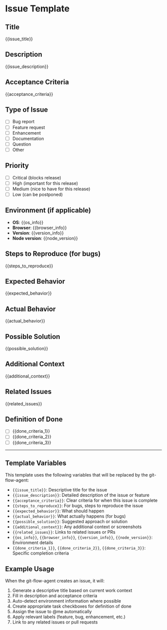 # Issue Template

## Title

{{issue_title}}

## Description

{{issue_description}}

## Acceptance Criteria

{{acceptance_criteria}}

## Type of Issue

- [ ] Bug report
- [ ] Feature request
- [ ] Enhancement
- [ ] Documentation
- [ ] Question
- [ ] Other

## Priority

- [ ] Critical (blocks release)
- [ ] High (important for this release)
- [ ] Medium (nice to have for this release)
- [ ] Low (can be postponed)

## Environment (if applicable)

- **OS**: {{os_info}}
- **Browser**: {{browser_info}}
- **Version**: {{version_info}}
- **Node version**: {{node_version}}

## Steps to Reproduce (for bugs)

{{steps_to_reproduce}}

## Expected Behavior

{{expected_behavior}}

## Actual Behavior

{{actual_behavior}}

## Possible Solution

{{possible_solution}}

## Additional Context

{{additional_context}}

## Related Issues

{{related_issues}}

## Definition of Done

- [ ] {{done_criteria_1}}
- [ ] {{done_criteria_2}}
- [ ] {{done_criteria_3}}

---

## Template Variables

This template uses the following variables that will be replaced by the git-flow-agent:

- `{{issue_title}}`: Descriptive title for the issue
- `{{issue_description}}`: Detailed description of the issue or feature
- `{{acceptance_criteria}}`: Clear criteria for when this issue is complete
- `{{steps_to_reproduce}}`: For bugs, steps to reproduce the issue
- `{{expected_behavior}}`: What should happen
- `{{actual_behavior}}`: What actually happens (for bugs)
- `{{possible_solution}}`: Suggested approach or solution
- `{{additional_context}}`: Any additional context or screenshots
- `{{related_issues}}`: Links to related issues or PRs
- `{{os_info}}`, `{{browser_info}}`, `{{version_info}}`, `{{node_version}}`: Environment details
- `{{done_criteria_1}}`, `{{done_criteria_2}}`, `{{done_criteria_3}}`: Specific completion criteria

## Example Usage

When the git-flow-agent creates an issue, it will:

1. Generate a descriptive title based on current work context
2. Fill in description and acceptance criteria
3. Auto-detect environment information where possible
4. Create appropriate task checkboxes for definition of done
5. Assign the issue to @me automatically
6. Apply relevant labels (feature, bug, enhancement, etc.)
7. Link to any related issues or pull requests
